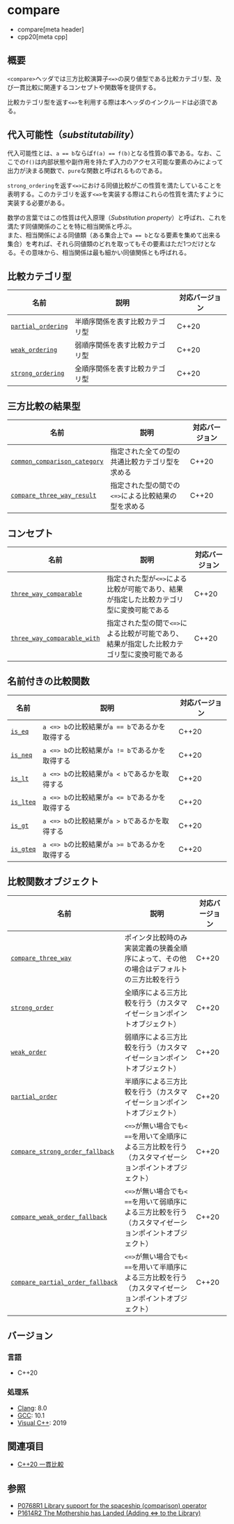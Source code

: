 # compare

* compare[meta header]
* cpp20[meta cpp]

## 概要

`<compare>`ヘッダでは三方比較演算子`<=>`の戻り値型である比較カテゴリ型、及び一貫比較に関連するコンセプトや関数等を提供する。

比較カテゴリ型を返す`<=>`を利用する際は本ヘッダのインクルードは必須である。

## 代入可能性（*substitutability*）

代入可能性とは、`a == b`ならば`f(a) == f(b)`となる性質の事である。なお、ここでの`f()`は内部状態や副作用を持たず入力のアクセス可能な要素のみによって出力が決まる関数で、`pure`な関数と呼ばれるものである。

`strong_ordering`を返す`<=>`における同値比較がこの性質を満たしていることを表明する。このカテゴリを返す`<=>`を実装する際はこれらの性質を満たすように実装する必要がある。

数学の言葉ではこの性質は代入原理（*Substitution property*）と呼ばれ、これを満たす同値関係のことを特に相当関係と呼ぶ。  
また、相当関係による同値類（ある集合上で`a == b`となる要素を集めて出来る集合）を考れば、それら同値類のどれを取ってもその要素はただ1つだけとなる。その意味から、相当関係は最も細かい同値関係とも呼ばれる。

## 比較カテゴリ型

| 名前                                                      | 説明                           | 対応バージョン |
| --------------------------------------------------------- | ------------------------------ | -------------- |
| [`partial_ordering`](compare/partial_ordering.md) | 半順序関係を表す比較カテゴリ型 | C++20          |
| [`weak_ordering`](compare/weak_ordering.md)       | 弱順序関係を表す比較カテゴリ型 | C++20          |
| [`strong_ordering`](compare/strong_ordering.md)   | 全順序関係を表す比較カテゴリ型 | C++20          |

## 三方比較の結果型

| 名前                                                                          | 説明                                                      | 対応バージョン |
| ----------------------------------------------------------------------------- | --------------------------------------------------------- | -------------- |
| [`common_comparison_category`](compare/common_comparison_category.md) | 指定された全ての型の共通比較カテゴリ型を求める | C++20          |
| [`compare_three_way_result`](compare/compare_three_way_result.md)     | 指定された型の間での`<=>`による比較結果の型を求める          | C++20          |

## コンセプト

| 名前                                                                        | 説明                                                                                        | 対応バージョン |
| --------------------------------------------------------------------------- | ------------------------------------------------------------------------------------------- | -------------- |
| [`three_way_comparable`](compare/three_way_comparable.md)           | 指定された型が`<=>`による比較が可能であり、結果が指定した比較カテゴリ型に変換可能である     | C++20          |
| [`three_way_comparable_with`](compare/three_way_comparable.md) | 指定された型の間で`<=>`による比較が可能であり、結果が指定した比較カテゴリ型に変換可能である | C++20          |


## 名前付きの比較関数

| 名前                                    | 説明                                            | 対応バージョン |
| --------------------------------------- | ----------------------------------------------- | -------------- |
| [`is_eq`](compare/named_comparison_functions.md)     | `a <=> b`の比較結果が`a == b`であるかを取得する | C++20          |
| [`is_neq`](compare/named_comparison_functions.md)   | `a <=> b`の比較結果が`a != b`であるかを取得する | C++20          |
| [`is_lt`](compare/named_comparison_functions.md)     | `a <=> b`の比較結果が`a < b`であるかを取得する  | C++20          |
| [`is_lteq`](compare/named_comparison_functions.md) | `a <=> b`の比較結果が`a <= b`であるかを取得する | C++20          |
| [`is_gt`](compare/named_comparison_functions.md)     | `a <=> b`の比較結果が`a > b`であるかを取得する  | C++20          |
| [`is_gteq`](compare/named_comparison_functions.md) | `a <=> b`の比較結果が`a >= b`であるかを取得する | C++20          |


## 比較関数オブジェクト

| 名前                                                                                  | 説明                                                                                                    | 対応バージョン |
| ------------------------------------------------------------------------------------- | ------------------------------------------------------------------------------------------------------- | -------------- |
| [`compare_three_way`](compare/compare_three_way.md)                           | ポインタ比較時のみ実装定義の狭義全順序によって、その他の場合はデフォルトの三方比較を行う                | C++20          |
| [`strong_order`](compare/strong_order.md)                                     | 全順序による三方比較を行う（カスタマイゼーションポイントオブジェクト）                                  | C++20          |
| [`weak_order`](compare/weak_order.md)                                         | 弱順序による三方比較を行う（カスタマイゼーションポイントオブジェクト）                                  | C++20          |
| [`partial_order`](compare/partial_order.md)                                   | 半順序による三方比較を行う（カスタマイゼーションポイントオブジェクト）                                  | C++20          |
| [`compare_strong_order_fallback`](compare/compare_strong_order_fallback.md)   | `<=>`が無い場合でも`< ==`を用いて全順序による三方比較を行う（カスタマイゼーションポイントオブジェクト） | C++20          |
| [`compare_weak_order_fallback`](compare/compare_weak_order_fallback.md)       | `<=>`が無い場合でも`< ==`を用いて弱順序による三方比較を行う（カスタマイゼーションポイントオブジェクト） | C++20          |
| [`compare_partial_order_fallback`](compare/compare_partial_order_fallback.md) | `<=>`が無い場合でも`< ==`を用いて半順序による三方比較を行う（カスタマイゼーションポイントオブジェクト） | C++20          |

## バージョン
### 言語
- C++20

### 処理系
- [Clang](/implementation.md#clang): 8.0
- [GCC](/implementation.md#gcc): 10.1
- [Visual C++](/implementation.md#visual_cpp): 2019

## 関連項目

- [C++20 一貫比較](/lang/cpp20/consistent_comparison.md)


## 参照

- [P0768R1 Library support for the spaceship (comparison) operator](http://wg21.link/p0768)
- [P1614R2 The Mothership has Landed (Adding <=> to the Library)](http://wg21.link/p1614)
